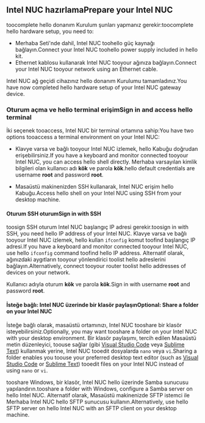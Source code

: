 ## <a name="prepare-your-intel-nuc"></a><span data-ttu-id="acbea-101">Intel NUC hazırlama</span><span class="sxs-lookup"><span data-stu-id="acbea-101">Prepare your Intel NUC</span></span>

<span data-ttu-id="acbea-102">toocomplete hello donanım Kurulum şunları yapmanız gerekir:</span><span class="sxs-lookup"><span data-stu-id="acbea-102">toocomplete hello hardware setup, you need to:</span></span>

- <span data-ttu-id="acbea-103">Merhaba Seti'nde dahil, Intel NUC toohello güç kaynağı bağlayın.</span><span class="sxs-lookup"><span data-stu-id="acbea-103">Connect your Intel NUC toohello power supply included in hello kit.</span></span>
- <span data-ttu-id="acbea-104">Ethernet kablosu kullanarak Intel NUC tooyour ağınıza bağlayın.</span><span class="sxs-lookup"><span data-stu-id="acbea-104">Connect your Intel NUC tooyour network using an Ethernet cable.</span></span>

<span data-ttu-id="acbea-105">Intel NUC ağ geçidi cihazınız hello donanım Kurulumu tamamladınız.</span><span class="sxs-lookup"><span data-stu-id="acbea-105">You have now completed hello hardware setup of your Intel NUC gateway device.</span></span>

### <a name="sign-in-and-access-hello-terminal"></a><span data-ttu-id="acbea-106">Oturum açma ve hello terminal erişim</span><span class="sxs-lookup"><span data-stu-id="acbea-106">Sign in and access hello terminal</span></span>

<span data-ttu-id="acbea-107">İki seçenek tooaccess, Intel NUC bir terminal ortamına sahip:</span><span class="sxs-lookup"><span data-stu-id="acbea-107">You have two options tooaccess a terminal environment on your Intel NUC:</span></span>

- <span data-ttu-id="acbea-108">Klavye varsa ve bağlı tooyour Intel NUC izlemek, hello Kabuğu doğrudan erişebilirsiniz.</span><span class="sxs-lookup"><span data-stu-id="acbea-108">If you have a keyboard and monitor connected tooyour Intel NUC, you can access hello shell directly.</span></span> <span data-ttu-id="acbea-109">Merhaba varsayılan kimlik bilgileri olan kullanıcı adı **kök** ve parola **kök**.</span><span class="sxs-lookup"><span data-stu-id="acbea-109">hello default credentials are username **root** and password **root**.</span></span>

- <span data-ttu-id="acbea-110">Masaüstü makinenizden SSH kullanarak, Intel NUC erişim hello Kabuğu.</span><span class="sxs-lookup"><span data-stu-id="acbea-110">Access hello shell on your Intel NUC using SSH from your desktop machine.</span></span>

#### <a name="sign-in-with-ssh"></a><span data-ttu-id="acbea-111">Oturum SSH oturum</span><span class="sxs-lookup"><span data-stu-id="acbea-111">Sign in with SSH</span></span>

<span data-ttu-id="acbea-112">toosign SSH oturum Intel NUC başlangıç IP adresi gerekir.</span><span class="sxs-lookup"><span data-stu-id="acbea-112">toosign in with SSH, you need hello IP address of your Intel NUC.</span></span> <span data-ttu-id="acbea-113">Klavye varsa ve bağlı tooyour Intel NUC izlemek, hello kullan `ifconfig` komut toofind başlangıç IP adresi.</span><span class="sxs-lookup"><span data-stu-id="acbea-113">If you have a keyboard and monitor connected tooyour Intel NUC, use hello `ifconfig` command toofind hello IP address.</span></span> <span data-ttu-id="acbea-114">Alternatif olarak, ağınızdaki aygıtların tooyour yönlendirici toolist hello adreslerini bağlayın.</span><span class="sxs-lookup"><span data-stu-id="acbea-114">Alternatively, connect tooyour router toolist hello addresses of devices on your network.</span></span>

<span data-ttu-id="acbea-115">Kullanıcı adıyla oturum **kök** ve parola **kök**.</span><span class="sxs-lookup"><span data-stu-id="acbea-115">Sign in with username **root** and password **root**.</span></span>

#### <a name="optional-share-a-folder-on-your-intel-nuc"></a><span data-ttu-id="acbea-116">İsteğe bağlı: Intel NUC üzerinde bir klasör paylaşın</span><span class="sxs-lookup"><span data-stu-id="acbea-116">Optional: Share a folder on your Intel NUC</span></span>

<span data-ttu-id="acbea-117">İsteğe bağlı olarak, masaüstü ortamınızı, Intel NUC tooshare bir klasör isteyebilirsiniz.</span><span class="sxs-lookup"><span data-stu-id="acbea-117">Optionally, you may want tooshare a folder on your Intel NUC with your desktop environment.</span></span> <span data-ttu-id="acbea-118">Bir klasör paylaşımı, tercih edilen Masaüstü metin düzenleyici, toouse sağlar (gibi [Visual Studio Code](https://code.visualstudio.com/) veya [Sublime Text](http://www.sublimetext.com/)) kullanmak yerine, Intel NUC tooedit dosyalarda `nano` veya `vi`.</span><span class="sxs-lookup"><span data-stu-id="acbea-118">Sharing a folder enables you toouse your preferred desktop text editor (such as [Visual Studio Code](https://code.visualstudio.com/) or [Sublime Text](http://www.sublimetext.com/)) tooedit files on your Intel NUC instead of using `nano` or `vi`.</span></span>

<span data-ttu-id="acbea-119">tooshare Windows, bir klasör, Intel NUC hello üzerinde Samba sunucusu yapılandırın.</span><span class="sxs-lookup"><span data-stu-id="acbea-119">tooshare a folder with Windows, configure a Samba server on hello Intel NUC.</span></span> <span data-ttu-id="acbea-120">Alternatif olarak, Masaüstü makinenizde SFTP istemci ile Merhaba Intel NUC hello SFTP sunucusu kullanın.</span><span class="sxs-lookup"><span data-stu-id="acbea-120">Alternatively, use hello SFTP server on hello Intel NUC with an SFTP client on your desktop machine.</span></span>
